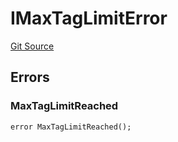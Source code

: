 # IMaxTagLimitError
[Git Source](https://github.com/thrackle-io/tron/blob/46cb5e729fbe3c8dc7b7ecacae59ec49544d86f9/src/common/IErrors.sol)


## Errors
### MaxTagLimitReached

```solidity
error MaxTagLimitReached();
```

